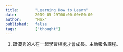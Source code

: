 ```yaml
---
title:       "Learning How to Learn"
date:        2019-05-29T00:00:00+00:00
author:      "Max"
published:   false
tags:        ["thought"]
---
```


1. 跟優秀的人在一起學習相處才會成長。主動報名課程。
